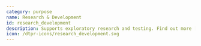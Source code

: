 ```yaml
---
category: purpose
name: Research & Development
id: research_development
description: Supports exploratory research and testing. Find out more [here](https://en.wikipedia.org/wiki/Research_and_development).
icon: /dtpr-icons/research_development.svg
---
```

